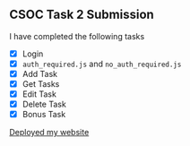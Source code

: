 ## CSOC Task 2 Submission

I have completed the following tasks

- [x] Login
- [x] `auth_required.js` and `no_auth_required.js`
- [x] Add Task
- [x] Get Tasks
- [x] Edit Task
- [x] Delete Task
- [x] Bonus Task

[Deployed my website](https://todo-saiyam.vercel.app/)
